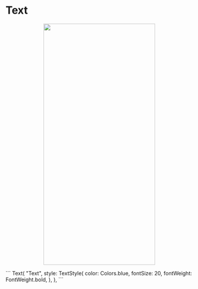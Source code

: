 # Text
<p align="center">
<img src="https://docs.google.com/uc?id=1fDWdaHU9UmvL05_2ZbaTygZSM-KGrYHz" height="649" width="300">
</p>
```
Text(
  "Text",
    style: TextStyle(
      color: Colors.blue,
      fontSize: 20,
      fontWeight: FontWeight.bold,
    ),
),
```
